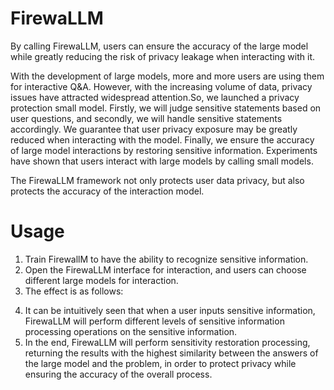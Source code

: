 # FirewaLLM
By calling FirewaLLM, users can ensure the accuracy of the large model while greatly reducing the risk of privacy leakage when interacting with it.

With the development of large models, more and more users are using them for interactive Q&A. However, with the increasing volume of data, privacy issues have attracted widespread attention.So, we launched a privacy protection small model. Firstly, we will judge sensitive statements based on user questions, and secondly, we will handle sensitive statements accordingly. We guarantee that user privacy exposure may be greatly reduced when interacting with the model. Finally, we ensure the accuracy of large model interactions by restoring sensitive information. Experiments have shown that users interact with large models by calling small models. 

The FirewaLLM framework not only protects user data privacy, but also protects the accuracy of the interaction model.

# Usage

1. Train FirewallM to have the ability to recognize sensitive information.
2. Open the FirewaLLM interface for interaction, and users can choose different large models for interaction.
3. The effect is as follows:
<!-- ![image](https://github.com/ysy1216/FirewaLLM/blob/a4d47819027b5531141d15e967f67b7ed2684d5a/FirewaLLM_demo1.png) -->
4. It can be intuitively seen that when a user inputs sensitive information, FirewaLLM will perform different levels of sensitive information processing operations on the sensitive information.
5. In the end, FirewaLLM will perform sensitivity restoration processing, returning the results with the highest similarity between the answers of the large model and the problem, in order to protect privacy while ensuring the accuracy of the overall process.
